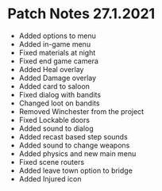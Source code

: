 # Patch Notes 27.1.2021


* Added options to menu
* Added in-game menu
* Fixed materials at night
* Fixed end game camera
* Added Heal overlay
* Added Damage overlay
* Added card to saloon
* Fixed dialog with bandits
* Changed loot on bandits
* Removed Winchester from the project
* Fixed Lockable doors
* Added sound to dialog
* Added recast based step sounds
* Added sound to change weapons
* Added physics and new main menu
* Fixed scene routers
* Added leave town option to bridge
* Added Injured icon

